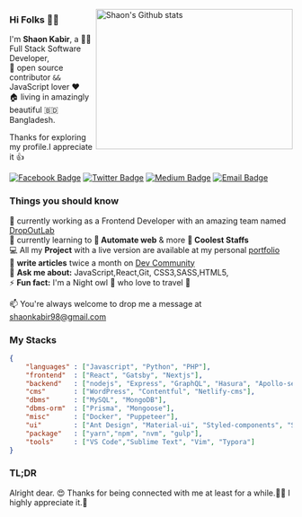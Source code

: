 [<img align="right" width="350" height="250" src="https://github-readme-stats.vercel.app/api?username=shaonkabir8&show_icons=true&theme=merko&hide_border=true&count_private=true&show_owner=true" alt="Shaon's Github stats"/>](https://github.com/shaonkabir8)

### Hi Folks 👋🏼

I'm **Shaon Kabir**, a :man_technologist: Full Stack Software Developer, <br/> 
:rocket: open source contributor `&&` JavaScript lover :heart: <br/> :house: living in amazingly beautiful  :bangladesh: Bangladesh.

Thanks for exploring my profile.I appreciate it 👍

[![Facebook Badge](https://img.shields.io/badge/-shaonkabir8-1877F2?style=flat-square&labelColor=1877F2&logo=facebook&logoColor=white&link=https://facebook.com/shaonkabir8)](https://facebook.com/shaonkabir8) [![Twitter Badge](https://img.shields.io/badge/-@shaonkabir8-1ca0f1?style=flat-square&labelColor=1ca0f1&logo=twitter&logoColor=white&link=https://twitter.com/shaonkabir8)](https://twitter.com/shaonkabir8) [![Medium Badge](https://img.shields.io/badge/-@shaonkabir8-03a57a?style=flat-square&labelColor=03a57a&logo=Medium&link=https://medium.com/@shaonkabir8/)](https://medium.com/@shaonkabir8) [![Email Badge](https://img.shields.io/badge/-Email-c14438?style=flat-square&logo=Gmail&logoColor=white&link=mailto:shaonkabir8+github@gmail.com)](mailto:shaonkabir8+github@gmail.com)


### Things you should know

🔭 currently working as a Frontend Developer with an amazing team named [DropOutLab](https://github.com/dropoutlab-dev)\
🌱 currently learning to **🤖 Automate web** & more **🚀 Coolest Staffs**\
💻 All my **Project** with a live version are available at my personal [portfolio](https://shaonkabir.netlify.app.com)\
📝 **write articles** twice a month on [Dev Community](https://dev.to/shaonkabir8)\
💬 **Ask me about:** JavaScript,React,Git, CSS3,SASS,HTML5,\
⚡ **Fun fact:** I'm a Night owl :owl: who love to travel :rocket:

📫 You're always welcome to drop me a message at [shaonkabir98@gmail.com](shaonkabir98@gmail.comcom)

### My Stacks
```json
{
    "languages" : ["Javascript", "Python", "PHP"],
    "frontend"  : ["React", "Gatsby", "Nextjs"], 
    "backend"   : ["nodejs", "Express", "GraphQL", "Hasura", "Apollo-server"],
    "cms"    	: ["WordPress", "Contentful", "Netlify-cms"],
    "dbms"   	: ["MySQL", "MongoDB"],
    "dbms-orm"  : ["Prisma", "Mongoose"],
    "misc"      : ["Docker", "Puppeteer"],
    "ui"        : ["Ant Design", "Material-ui", "Styled-components", "SASS", "Bootstrap" ],
    "package"   : ["yarn","npm", "nvm", "gulp"],
    "tools"     : ["VS Code","Sublime Text", "Vim", "Typora"]
}
```

### TL;DR
Alright dear. 😍 Thanks for being connected with me at least for a while.🤩🥰 I highly appreciate it.👏
